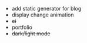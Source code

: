 -   add static generator for blog
-   display change animation
-   ~~ci~~
-   portfolio
-   ~~dark/light mode~~
